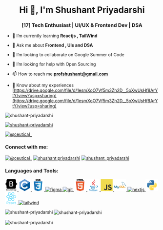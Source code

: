 <h1 align="center">Hi 👋, I'm Shushant Priyadarshi</h1>
<h3 align="center">[17] Tech Enthusiast | UI/UX & Frontend Dev | DSA </h3>

- 🌱 I’m currently learning **Reactjs , TailWind**

- 💬 Ask me about **Frontend , UIs and DSA**
- 👯 I’m looking to collaborate on Google Summer of Code
- 🤝 I’m looking for help with Open Sourcing
- 📫 How to reach me **profshushant@gmail.com**
- 📄 Know about my experiences [https://drive.google.com/file/d/1esmXoO7Vf5m3Zh2D__5oXwUsHf8ArYtY/view?usp=sharing](https://drive.google.com/file/d/1esmXoO7Vf5m3Zh2D__5oXwUsHf8ArYtY/view?usp=sharing)




<p align="left"> <img src="https://komarev.com/ghpvc/?username=shushant-priyadarshi&label=Profile%20views&color=0e75b6&style=flat" alt="shushant-priyadarshi" /> </p>

<p align="left"> <a href="https://github.com/ryo-ma/github-profile-trophy"><img src="https://github-profile-trophy.vercel.app/?username=shushant-priyadarshi" alt="shushant-priyadarshi" /></a> </p>

<p align="left"> <a href="https://twitter.com/@ceutical_" target="blank"><img src="https://img.shields.io/twitter/follow/@ceutical_?logo=twitter&style=for-the-badge" alt="@ceutical_" /></a> </p>


<h3 align="left">Connect with me:</h3>
<p align="left">
<a href="https://twitter.com/@ceutical_" target="blank"><img align="center" src="https://raw.githubusercontent.com/rahuldkjain/github-profile-readme-generator/master/src/images/icons/Social/twitter.svg" alt="@ceutical_" height="30" width="40" /></a>
<a href="https://linkedin.com/in/shushant priyadarshi" target="blank"><img align="center" src="https://raw.githubusercontent.com/rahuldkjain/github-profile-readme-generator/master/src/images/icons/Social/linked-in-alt.svg" alt="shushant priyadarshi" height="30" width="40" /></a>
<a href="https://instagram.com/shushant_priyadarshi" target="blank"><img align="center" src="https://raw.githubusercontent.com/rahuldkjain/github-profile-readme-generator/master/src/images/icons/Social/instagram.svg" alt="shushant_priyadarshi" height="30" width="40" /></a>
</p>

<h3 align="left">Languages and Tools:</h3>
<p align="left"> <a href="https://getbootstrap.com" target="_blank" rel="noreferrer"> <img src="https://raw.githubusercontent.com/devicons/devicon/master/icons/bootstrap/bootstrap-plain-wordmark.svg" alt="bootstrap" width="40" height="40"/> </a> <a href="https://www.cprogramming.com/" target="_blank" rel="noreferrer"> <img src="https://raw.githubusercontent.com/devicons/devicon/master/icons/c/c-original.svg" alt="c" width="40" height="40"/> </a> <a href="https://www.w3schools.com/css/" target="_blank" rel="noreferrer"> <img src="https://raw.githubusercontent.com/devicons/devicon/master/icons/css3/css3-original-wordmark.svg" alt="css3" width="40" height="40"/> </a> <a href="https://www.figma.com/" target="_blank" rel="noreferrer"> <img src="https://www.vectorlogo.zone/logos/figma/figma-icon.svg" alt="figma" width="40" height="40"/> </a> <a href="https://git-scm.com/" target="_blank" rel="noreferrer"> <img src="https://www.vectorlogo.zone/logos/git-scm/git-scm-icon.svg" alt="git" width="40" height="40"/> </a> <a href="https://www.w3.org/html/" target="_blank" rel="noreferrer"> <img src="https://raw.githubusercontent.com/devicons/devicon/master/icons/html5/html5-original-wordmark.svg" alt="html5" width="40" height="40"/> </a> <a href="https://www.java.com" target="_blank" rel="noreferrer"> <img src="https://raw.githubusercontent.com/devicons/devicon/master/icons/java/java-original.svg" alt="java" width="40" height="40"/> </a> <a href="https://developer.mozilla.org/en-US/docs/Web/JavaScript" target="_blank" rel="noreferrer"> <img src="https://raw.githubusercontent.com/devicons/devicon/master/icons/javascript/javascript-original.svg" alt="javascript" width="40" height="40"/> </a> <a href="https://www.mysql.com/" target="_blank" rel="noreferrer"> <img src="https://raw.githubusercontent.com/devicons/devicon/master/icons/mysql/mysql-original-wordmark.svg" alt="mysql" width="40" height="40"/> </a> <a href="https://nextjs.org/" target="_blank" rel="noreferrer"> <img src="https://cdn.worldvectorlogo.com/logos/nextjs-2.svg" alt="nextjs" width="40" height="40"/> </a> <a href="https://www.python.org" target="_blank" rel="noreferrer"> <img src="https://raw.githubusercontent.com/devicons/devicon/master/icons/python/python-original.svg" alt="python" width="40" height="40"/> </a> <a href="https://reactjs.org/" target="_blank" rel="noreferrer"> <img src="https://raw.githubusercontent.com/devicons/devicon/master/icons/react/react-original-wordmark.svg" alt="react" width="40" height="40"/> </a> <a href="https://tailwindcss.com/" target="_blank" rel="noreferrer"> <img src="https://www.vectorlogo.zone/logos/tailwindcss/tailwindcss-icon.svg" alt="tailwind" width="40" height="40"/> </a> </p>

<p><img align="left" src="https://github-readme-stats.vercel.app/api/top-langs?username=shushant-priyadarshi&show_icons=true&locale=en&layout=compact" alt="shushant-priyadarshi" /></p>

<p>&nbsp;<img align="center" src="https://github-readme-stats.vercel.app/api?username=shushant-priyadarshi&show_icons=true&locale=en" alt="shushant-priyadarshi" /></p>

<p><img align="center" src="https://github-readme-streak-stats.herokuapp.com/?user=shushant-priyadarshi&" alt="shushant-priyadarshi" /></p>

